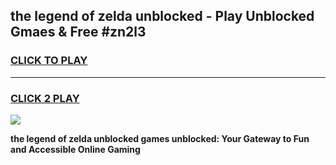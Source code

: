 
## the legend of zelda unblocked - Play Unblocked Gmaes & Free #zn2l3
<h3>
<a href="https://news.freeplayer.one?title=the_legend_of_zelda_unblocked&ref=24F">CLICK TO PLAY</a></h3>
<hr>

<h3>
<a href="https://news.freeplayer.one?title=the_legend_of_zelda_unblocked&ref=24F">CLICK 2 PLAY</a>
  
</h3>

<a href="https://news.freeplayer.one?title=the_legend_of_zelda_unblocked&ref=24F/"><img src="https://clearcache.store/games.png"></a>


**the legend of zelda unblocked games unblocked: Your Gateway to Fun and Accessible Online Gaming**
